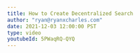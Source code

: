 ```yaml
---
title: How to Create Decentralized Search
author: "ryan@ryanxcharles.com"
date: 2021-12-03 12:00:00 PST
type: video
youtubeId: 5PWaqRQ-QYQ
---
```

